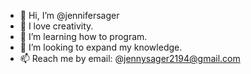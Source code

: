 - 👋 Hi, I’m @jennifersager
- 👀 I love creativity.
- 🌱 I’m learning how to program.
- 💞️ I’m looking to expand my knowledge.
- 📫 Reach me by email: @jennysager2194@gmail.com

<!---
jennifersager/jennifersager is a ✨ special ✨ repository because its `README.md` (this file) appears on your GitHub profile.
You can click the Preview link to take a look at your changes.
--->
